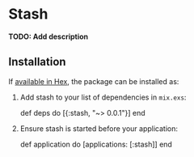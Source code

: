 # Stash

**TODO: Add description**

## Installation

If [available in Hex](https://hex.pm/docs/publish), the package can be installed as:

  1. Add stash to your list of dependencies in `mix.exs`:

        def deps do
          [{:stash, "~> 0.0.1"}]
        end

  2. Ensure stash is started before your application:

        def application do
          [applications: [:stash]]
        end

